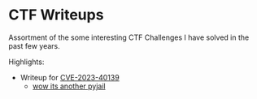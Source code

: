 # CTF Writeups

Assortment of the some interesting CTF Challenges I have solved in the past few years. 

Highlights: 

- Writeup for [CVE-2023-40139](https://nvd.nist.gov/vuln/detail/CVE-2023-40139)
  - [wow its another pyjail](https://github.com/abhishekg999/CTFWriteups/tree/main/LITCTF/wow%20its%20another%20pyjail)
